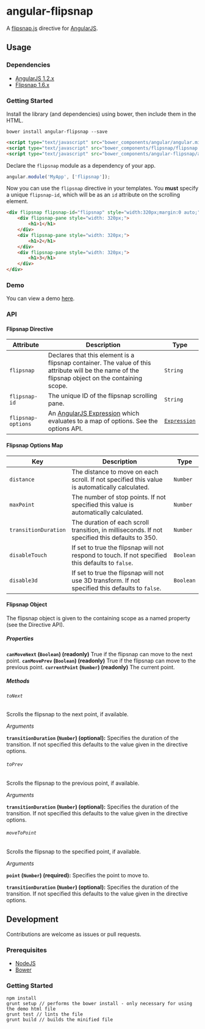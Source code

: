 # angular-flipsnap

A [flipsnap.js](http://pxgrid.github.io/js-flipsnap/) directive for [AngularJS](http://angularjs.org/).

## Usage

### Dependencies

* [AngularJS 1.2.x](http://angularjs.org/)
* [Flipsnap 1.6.x](http://pxgrid.github.io/js-flipsnap/)

### Getting Started

Install the library (and dependencies) using bower, then include them in the HTML.

```
bower install angular-flipsnap --save
```

```html
<script type="text/javascript" src="bower_components/angular/angular.min.js"></script>
<script type="text/javascript" src="bower_components/flipsnap/flipsnap.min.js"></script>
<script type="text/javascript" src="bower_components/angular-flipsnap/angular-flipsnap.min.js"></script>
```

Declare the `flipsnap` module as a dependency of your app.

```javascript
angular.module('MyApp', ['flipsnap']);
```

Now you can use the `flipsnap` directive in your templates. You **must** specify a unique `flipsnap-id`, which will be as an `id` attribute on the scrolling element.

```html
<div flipsnap flipsnap-id="flipsnap" style="width:320px;margin:0 auto;">
    <div flipsnap-pane style="width: 320px;">
        <h1>1</h1>
    </div>
    <div flipsnap-pane style="width: 320px;">
        <h1>2</h1>
    </div>
    <div flipsnap-pane style="width: 320px;">
        <h1>3</h1>
    </div>
</div>
```

### Demo

You can view a demo [here](http://ninjatronic.com/flipsnap/demo/).

### API

#### Flipsnap Directive

| Attribute | Description | Type |
| --------- | ----------- | ---- |
| `flipsnap` | Declares that this element is a flipsnap container. The value of this attribute will be the name of the flipsnap object on the containing scope. | `String` |
| `flipsnap-id` | The unique ID of the flipsnap scrolling pane. | `String` |
| `flipsnap-options` | An [AngularJS Expression](http://docs.angularjs.org/guide/expression) which evaluates to a map of options. See the options API. | [`Expression`](http://docs.angularjs.org/guide/expression) |

#### Flipsnap Options Map

| Key | Description | Type |
| --- | ----------- | ---- |
| `distance` | The distance to move on each scroll. If not specified this value is automatically calculated. | `Number` |
| `maxPoint` | The number of stop points. If not specified this value is automatically calculated. | `Number` |
| `transitionDuration` | The duration of each scroll transition, in milliseconds. If not specified this defaults to 350. | `Number` |
| `disableTouch` | If set to true the flipsnap will not respond to touch. If not specified this defaults to `false`. | `Boolean` |
| `disable3d` | If set to true the flipsnap will not use 3D transform. If not specified this defaults to `false`. | `Boolean` |

#### Flipsnap Object

The flipsnap object is given to the containing scope as a named property (see the Directive API).

##### Properties

**`canMoveNext` (`Boolean`) (readonly)** True if the flipsnap can move to the next point.
**`canMovePrev` (`Boolean`) (readonly)** True if the flipsnap can move to the previous point.
**`currentPoint` (`Number`) (readonly)** The current point.

##### Methods

###### `toNext`

Scrolls the flipsnap to the next point, if available.

*Arguments*

**`transitionDuration` (`Number`) (optional):** Specifies the duration of the transition. If not specified this defaults to the value given in the directive options.

###### `toPrev`

Scrolls the flipsnap to the previous point, if available.

*Arguments*

**`transitionDuration` (`Number`) (optional):** Specifies the duration of the transition. If not specified this defaults to the value given in the directive options.

###### `moveToPoint`

Scrolls the flipsnap to the specified point, if available.

*Arguments*

**`point` (`Number`) (required):** Specifies the point to move to.

**`transitionDuration` (`Number`) (optional):** Specifies the duration of the transition. If not specified this defaults to the value given in the directive options.

## Development

Contributions are welcome as issues or pull requests.

### Prerequisites

* [NodeJS](https://github.com/joyent/node)
* [Bower](https://github.com/bower/bower)

### Getting Started

```
npm install
grunt setup // performs the bower install - only necessary for using the demo html file
grunt test // lints the file
grunt build // builds the minified file
```
